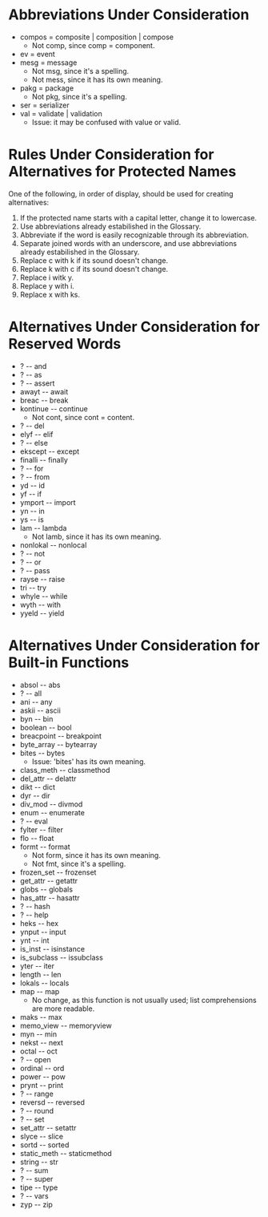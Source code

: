# Abbreviations Under Consideration
- compos = composite | composition | compose
    - Not comp, since comp = component.
- ev = event
- mesg = message
    - Not msg, since it's a spelling.
    - Not mess, since it has its own meaning.
- pakg = package
    - Not pkg, since it's a spelling.
- ser = serializer
- val = validate | validation
    - Issue: it may be confused with value or valid.

# Rules Under Consideration for Alternatives for Protected Names
One of the following, in order of display, should be used for creating alternatives:
1. If the protected name starts with a capital letter, change it to lowercase.
2. Use abbreviations already estabilished in the Glossary.
3. Abbreviate if the word is easily recognizable through its abbreviation.
4. Separate joined words with an underscore, and use abbreviations already estabilished in the Glossary.
5. Replace c with k if its sound doesn't change.
6. Replace k with c if its sound doesn't change.
7. Replace i witk y.
8. Replace y with i.
9. Replace x with ks.


# Alternatives Under Consideration for Reserved Words
- ? -- and
- ? -- as
- ? -- assert
- awayt -- await
- breac -- break
- kontinue -- continue
    - Not cont, since cont = content.
- ? -- del
- elyf -- elif
- ? -- else
- ekscept -- except
- finalli -- finally
- ? -- for
- ? -- from
- yd -- id
- yf -- if
- ymport -- import
- yn -- in
- ys -- is
- lam -- lambda
    - Not lamb, since it has its own meaning.
- nonlokal -- nonlocal
- ? -- not
- ? -- or
- ? -- pass
- rayse -- raise
- tri -- try
- whyle -- while
- wyth -- with
- yyeld -- yield

# Alternatives Under Consideration for Built-in Functions
- absol -- abs
- ? -- all
- ani -- any
- askii -- ascii
- byn -- bin
- boolean -- bool
- breacpoint -- breakpoint
- byte_array -- bytearray
- bites -- bytes
    - Issue: 'bites' has its own meaning.
- class_meth -- classmethod
- del_attr -- delattr
- dikt -- dict
- dyr -- dir
- div_mod -- divmod
- enum -- enumerate
- ? -- eval
- fylter -- filter
- flo -- float
- formt -- format
    - Not form, since it has its own meaning.
    - Not fmt, since it's a spelling.
- frozen_set -- frozenset
- get_attr -- getattr
- globs -- globals
- has_attr -- hasattr
- ? -- hash
- ? -- help
- heks -- hex
- ynput -- input
- ynt -- int
- is_inst -- isinstance
- is_subclass -- issubclass
- yter -- iter
- length -- len
- lokals -- locals
- map -- map
    - No change, as this function is not usually used; list comprehensions are more readable.
- maks -- max
- memo_view -- memoryview
- myn -- min
- nekst -- next
- octal -- oct
- ? -- open
- ordinal -- ord
- power -- pow
- prynt -- print
- ? -- range
- reversd -- reversed
- ? -- round
- ? -- set
- set_attr -- setattr
- slyce -- slice
- sortd -- sorted
- static_meth -- staticmethod
- string -- str
- ? -- sum
- ? -- super
- tipe -- type
- ? -- vars
- zyp -- zip